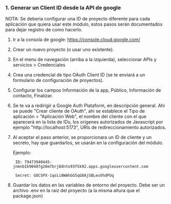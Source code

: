 ### 1. Generar un Client ID desde la API de google


NOTA: Se deberia configurar una ID de proyecto diferente para cada aplicación que quiera usar este módulo, estos pasos serán documentados para dejar registro de como hacerlo.

1. Ir a la consola de google: https://console.cloud.google.com/
2. Crear un nuevo proyecto (o usar uno existente).
3. En el menu de navegación (arriba a la izquierda), seleccionar APIs y servicios > Credenciales
4. Crea una credencial de tipo OAuth Client ID (se te enviará a un formulario de configuración de proyectos).
5. Configurar los campos Información de la app, Público, Información de contacto, Finalizar.
6. Se te va a redirigir a Google Auth Plataform, en descripción general. Ahi se puede "Crear cliente de OAuth", ahi se establece el Tipo de aplicación > "Aplicación Web", el nombre del cliente con el que aparecerá en la lista de IDs, los origenes autorizados de Javascript por ejemplo "http://localhost:5173", URIs de redireccionamiento autorizados.
7. Al aceptar el paso anterior, se proporcionara un ID de cliente y un secreto, hay que guardarlos, se usarán en la configuración del módulo.

    Ejemplo:
      
        ID: 79473940445-jnmnb1k90487g26m7brj8dnto93f5k92.apps.googleusercontent.com

        Secret: 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

8. Guardar los datos en las variables de entorno del proyecto. Debe ser un archivo .env en la raiz del proyecto (a la misma altura que el package.json)

